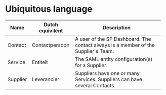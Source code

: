 # Ubiquitous language

|Name|Dutch equivilent|Description|
|---|---|---|
|Contact|Contactpersoon|A user of the SP Dashboard. The contact always is a member of the Supplier's Team.|
|Service|Entiteit|The SAML entity configuration(s) for a Supplier.|
|Supplier|Leverancier|Suppliers have one or many Services. Suppliers can have several Contacts.|
